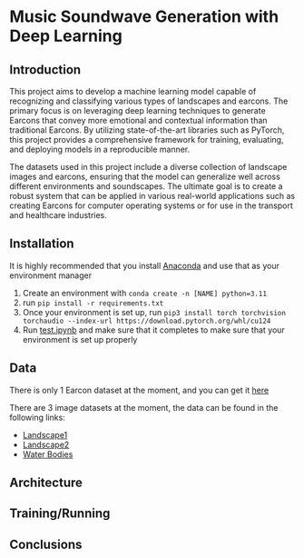 # Music Soundwave Generation with Deep Learning

## Introduction

This project aims to develop a machine learning model capable of recognizing and classifying various types of landscapes and earcons. The primary focus is on leveraging deep learning techniques to generate Earcons that convey more emotional and contextual information than traditional Earcons. By utilizing state-of-the-art libraries such as PyTorch, this project provides a comprehensive framework for training, evaluating, and deploying models in a reproducible manner.

The datasets used in this project include a diverse collection of landscape images and earcons, ensuring that the model can generalize well across different environments and soundscapes. The ultimate goal is to create a robust system that can be applied in various real-world applications such as creating Earcons for computer operating systems or for use in the transport and healthcare industries.

## Installation

It is highly recommended that you install [Anaconda](https://www.anaconda.com/) and use that as your environment manager

1. Create an environment with `conda create -n [NAME] python=3.11`
2. run `pip install -r requirements.txt`
3. Once your environment is set up, run `pip3 install torch torchvision torchaudio --index-url https://download.pytorch.org/whl/cu124`
4. Run [test.ipynb](/FYP/notebooks/test.ipynb) and make sure that it completes to make sure that your environment is set up properly

## Data

There is only 1 Earcon dataset at the moment, and you can get it [here](https://figshare.com/articles/dataset/semantic_differential_sound_database/25102763/5)

There are 3 image datasets at the moment, the data can be found in the following links:
* [Landscape1](https://www.kaggle.com/datasets/utkarshsaxenadn/landscape-recognition-image-dataset-12k-images)
* [Landscape2](https://www.kaggle.com/datasets/arnaud58/landscape-pictures)
* [Water Bodies](https://www.kaggle.com/datasets/franciscoescobar/satellite-images-of-water-bodies/data)

## Architecture

## Training/Running

## Conclusions
